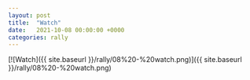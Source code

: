 ```yaml
---
layout: post
title:  "Watch"
date:   2021-10-08 00:00:00 +0000
categories: rally
---
```


[![Watch]({{ site.baseurl }}/rally/08%20-%20watch.png)]({{ site.baseurl }}/rally/08%20-%20watch.png)

